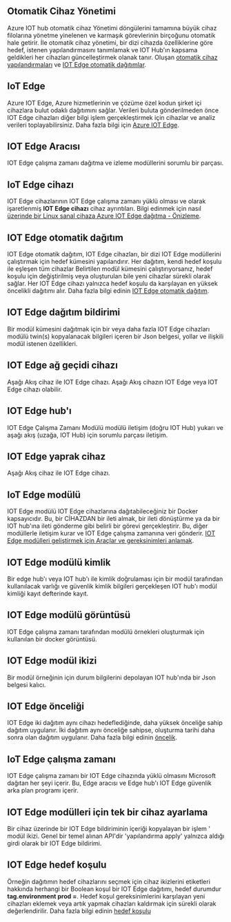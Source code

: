## <a name="automatic-device-management"></a>Otomatik Cihaz Yönetimi
Azure IOT hub otomatik cihaz Yönetimi döngülerini tamamına büyük cihaz filolarına yönetme yinelenen ve karmaşık görevlerinin birçoğunu otomatik hale getirir. İle otomatik cihaz yönetimi, bir dizi cihazda özelliklerine göre hedef, istenen yapılandırmasını tanımlamak ve IOT Hub'ın kapsama geldikleri her cihazları güncelleştirmek olanak tanır.  Oluşan [otomatik cihaz yapılandırmaları](../articles/iot-hub/iot-hub-auto-device-config.md) ve [IOT Edge otomatik dağıtımlar](../articles/iot-edge/how-to-deploy-monitor.md).

## <a name="iot-edge"></a>IoT Edge
Azure IOT Edge, Azure hizmetlerinin ve çözüme özel kodun şirket içi cihazlara bulut odaklı dağıtımını sağlar. Verileri buluta gönderilmeden önce IOT Edge cihazları diğer bilgi işlem gerçekleştirmek için cihazlar ve analiz verileri toplayabilirsiniz. Daha fazla bilgi için [Azure IOT Edge](https://docs.microsoft.com/azure/iot-edge/).

## <a name="iot-edge-agent"></a>IOT Edge Aracısı
IOT Edge çalışma zamanı dağıtma ve izleme modüllerini sorumlu bir parçası.

## <a name="iot-edge-device"></a>IoT Edge cihazı
IOT Edge cihazlarının IOT Edge çalışma zamanı yüklü olması ve olarak işaretlenmiş **IOT Edge cihazı** cihaz ayrıntıları. Bilgi edinmek için nasıl [üzerinde bir Linux sanal cihaza Azure IOT Edge dağıtma - Önizleme](https://docs.microsoft.com/azure/iot-edge/tutorial-simulate-device-linux).

## <a name="iot-edge-automatic-deployment"></a>IOT Edge otomatik dağıtım
IOT Edge otomatik dağıtım, IOT Edge cihazları, bir dizi IOT Edge modüllerini çalıştırmak için hedef kümesini yapılandırır. Her dağıtım, kendi hedef koşulu ile eşleşen tüm cihazlar Belirtilen modül kümesini çalıştırıyorsanız, hedef koşulu için değiştirilmiş veya oluşturulan bile yeni cihazlar sürekli olarak sağlar. Her IOT Edge cihazı yalnızca hedef koşulu da karşılayan en yüksek öncelikli dağıtımı alır. Daha fazla bilgi edinin [IOT Edge otomatik dağıtım](https://docs.microsoft.com/azure/iot-edge/module-deployment-monitoring).

## <a name="iot-edge-deployment-manifest"></a>IOT Edge dağıtım bildirimi
Bir modül kümesini dağıtmak için bir veya daha fazla IOT Edge cihazları modülü twin(s) kopyalanacak bilgileri içeren bir Json belgesi, yollar ve ilişkili modül istenen özellikleri.

## <a name="iot-edge-gateway-device"></a>IOT Edge ağ geçidi cihazı
Aşağı Akış cihaz ile IOT Edge cihazı. Aşağı Akış cihazın IOT Edge veya IOT Edge cihazı olabilir.

## <a name="iot-edge-hub"></a>IOT Edge hub'ı
IOT Edge Çalışma Zamanı Modülü modülü iletişim (doğru IOT Hub) yukarı ve aşağı akış (uzağa, IOT Hub) için sorumlu parçası iletişim. 

## <a name="iot-edge-leaf-device"></a>IOT Edge yaprak cihaz
Aşağı Akış cihaz ile IOT Edge cihazı. 

## <a name="iot-edge-module"></a>IoT Edge modülü
IOT Edge modülü IOT Edge cihazlarına dağıtabileceğiniz bir Docker kapsayıcıdır. Bu, bir CİHAZDAN bir ileti almak, bir ileti dönüştürme ya da bir IOT hub'ına ileti gönderme gibi belirli bir görevi gerçekleştirir. Bu, diğer modüllerle iletişim kurar ve IOT Edge çalışma zamanına veri gönderir. [IOT Edge modülleri geliştirmek için Araçlar ve gereksinimleri anlamak](https://docs.microsoft.com/azure/iot-edge/module-development).

## <a name="iot-edge-module-identity"></a>IOT Edge modülü kimlik
Bir edge hub'ı veya IOT hub'ı ile kimlik doğrulaması için bir modül tarafından kullanılacak varlığı ve güvenlik kimlik bilgileri gerçekleşen IOT hub'ı modül kimliği kayıt defterinde kayıt.

## <a name="iot-edge-module-image"></a>IOT Edge modülü görüntüsü
IOT Edge çalışma zamanı tarafından modülü örnekleri oluşturmak için kullanılan bir docker görüntüsü.

## <a name="iot-edge-module-twin"></a>IOT Edge modül ikizi
Bir modül örneğinin için durum bilgilerini depolayan IOT hub'ında bir Json belgesi kalıcı.

## <a name="iot-edge-priority"></a>IOT Edge önceliği
IOT Edge iki dağıtım aynı cihazı hedeflediğinde, daha yüksek önceliğe sahip dağıtım uygulanır. İki dağıtım aynı önceliğe sahipse, oluşturma tarihi daha sonra olan dağıtım uygulanır. Daha fazla bilgi edinin [öncelik](https://docs.microsoft.com/azure/iot-edge/module-deployment-monitoring#priority).

## <a name="iot-edge-runtime"></a>IoT Edge çalışma zamanı
IOT Edge çalışma zamanı bir IOT Edge cihazında yüklü olmasını Microsoft dağıtan her şeyi içerir. Bu, Edge aracısı ve Edge hub'ı IOT Edge güvenlik arka plan programı içerir.

## <a name="iot-edge-set-modules-to-a-single-device"></a>IOT Edge modülleri için tek bir cihaz ayarlama
Bir cihaz üzerinde bir IOT Edge bildiriminin içeriği kopyalayan bir işlem ' modül ikizi. Genel bir temel alınan API'dir 'yapılandırma apply' yalnızca aldığı girdi olarak bir IOT Edge bildirimi.

## <a name="iot-edge-target-condition"></a>IOT Edge hedef koşulu
Örneğin dağıtımın hedef cihazlarını seçmek için cihaz ikizlerini etiketleri hakkında herhangi bir Boolean koşul bir IOT Edge dağıtımı, hedef durumdur **tag.environment prod =**. Hedef koşul gereksinimlerini karşılayan yeni cihazları eklemek veya artık yapmak cihazları kaldırmak için sürekli olarak değerlendirilir. Daha fazla bilgi edinin [hedef koşulu](https://docs.microsoft.com/azure/iot-edge/module-deployment-monitoring#target-condition)